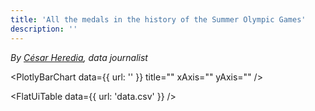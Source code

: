 ```yaml
---
title: 'All the medals in the history of the Summer Olympic Games'
description: ''
---
```


*By [César Heredia](https://x.com/cahered), data journalist*



<PlotlyBarChart
  data={{
    url: ''
  }}
  title=""
  xAxis=""
  yAxis=""
/>

<FlatUiTable
  data={{
    url: 'data.csv'
  }}
/>
